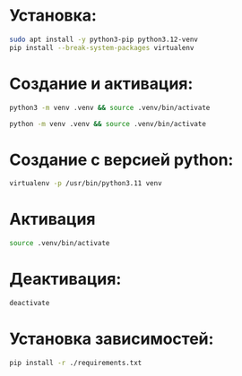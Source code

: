 # Установка:

``` bash
sudo apt install -y python3-pip python3.12-venv
pip install --break-system-packages virtualenv
```
    
# Создание и активация:

``` bash
python3 -m venv .venv && source .venv/bin/activate
```

``` bash
python -m venv .venv && source .venv/bin/activate
```

# Создание с версией python:

``` bash
virtualenv -p /usr/bin/python3.11 venv
```

# Активация

``` bash
source .venv/bin/activate
```


# Деактивация:

``` bash
deactivate
```
    
# Установка зависимостей:

``` bash
pip install -r ./requirements.txt
```